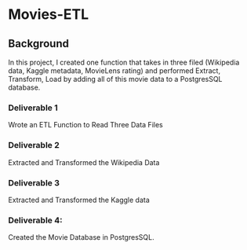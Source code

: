 # Movies-ETL

## Background
In this project, I created one function that takes in three filed (Wikipedia data, Kaggle metadata, MovieLens rating) and performed Extract, Transform, Load by adding all of this movie data to a PostgresSQL database. 

### Deliverable 1
Wrote an ETL Function to Read Three Data Files

### Deliverable 2
Extracted and Transformed the Wikipedia Data

### Deliverable 3 
Extracted and Transformed the Kaggle data

### Deliverable 4:
Created the Movie Database in PostgresSQL.
